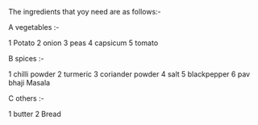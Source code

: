 The ingredients that yoy need are as follows:-

A  vegetables :-

1 Potato
2 onion
3 peas
4 capsicum
5 tomato

B  spices :-

1 chilli powder
2 turmeric
3 coriander powder
4 salt
5 blackpepper
6 pav bhaji Masala

C  others :-

1 butter
2 Bread
